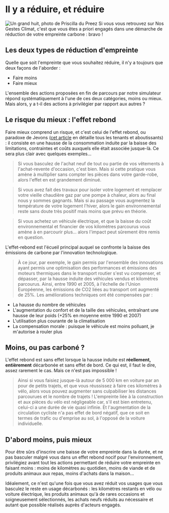 # Il y a réduire, et réduire

![Un grand huit, photo de Priscilla du Preez](/images/priscilla-du-preez-rollercoaster.jpg)
Si vous vous retrouvez sur Nos Gestes Climat, c'est que vous êtes a priori engagés dans une démarche de réduction de votre empreinte carbone : bravo !

## Les deux types de réduction d'empreinte

Quelle que soit l'empreinte que vous souhaitez réduire, il n'y a toujours que deux façons de l'aborder :

-   Faire moins
-   Faire mieux

L'ensemble des actions proposées en fin de parcours par notre simulateur répond systématiquement à l'une de ces deux catégories, moins ou mieux. Mais alors, y a t-il des actions à privilégier par rapport aux autres ?

## Le risque du mieux : l'effet rebond

Faire mieux comprend un risque, et c'est celui de l'effet rebond, ou paradoxe de Jevons ([cet article](https://bonpote.com/propos-5-paradoxe-de-jevons-et-effet-rebond/) en détaille tous les tenants et aboutissants) : il consiste en une hausse de la consommation induite par la baisse des limitations, contraintes et coûts auxquels elle était associée jusque-là. Ce sera plus clair avec quelques exemples...

> Si vous basculez de l'achat neuf de tout ou partie de vos vêtements à l'achat-revente d'occasion, c'est bien. Mais si cette pratique vous amène à multiplier sans compter les pièces dans votre garde-robe, alors l'effet en est grandement diminué.

> Si vous avez fait des travaux pour isoler votre logement et remplacer votre vieille chaudière gaz par une pompe à chaleur, alors au final nous y sommes gagnants. Mais si au passage vous augmentez la température de votre logement l'hiver, alors le gain environnemental reste sans doute très positif mais moins que prévu en théorie.

> Si vous achetez un véhicule électrique, et que la baisse du coût environnemental et financier de vos kilomètres parcourus vous amène à en parcourir plus... alors l'impact peut sûrement être remis en question.

L'effet-rebond est l'écueil principal auquel se confronte la baisse des émissions de carbone par l'innovation technologique.

> À ce jour, par exemple, le gain permis par l'ensemble des innovations ayant permis une optimisation des performances et émissions des moteurs thermiques dans le transport routier s'est vu compenser, et dépasser, par la hausse induite des véhicules vendus et kilomètres parcourus. Ainsi, entre 1990 et 2005, à l'échelle de l'Union Européenne, les émissions de CO2 liées au transport ont augmenté de 25%. Les améliorations techniques ont été compensées par :

-   La hausse du nombre de véhicules
-   L'augmentation du confort et de la taille des véhicules, entraînant une hausse de leur poids (+25% en moyenne entre 1990 et 2007)
-   L'utilisation plus courante de la climatisation
-   La compensation morale : puisque le véhicule est moins polluant, je m'autorise à rouler plus

## Moins, ou pas carboné ?

L'effet rebond est sans effet lorsque la hausse induite est **réellement, entièrement** décarbonée et sans effet de bord. Ce qui est, il faut le dire, assez rarement le cas. Mais ce n'est pas impossible !

> Ainsi si vous faisiez jusque-là autour de 5 000 km en voiture par an pour de petits trajets, et que vous réussissez à faire ces kilomètres à vélo, alors vous pouvez augmenter sans culpabiliser les distances parcourues et le nombre de trajets ! L'empreinte liée à la construction et aux pièces du vélo est négligeable car, s'il est bien entretenu, celui-ci a une durée de vie quasi infinie. Et l'augmentation de la circulation cycliste n'a pas effet de bord négatif, que ce soit en termes de trafic ou d'emprise au sol, à l'opposé de la voiture individuelle.

## D'abord moins, puis mieux

Pour être sûrs d'inscrire une baisse de votre empreinte dans la durée, et ne pas basculer malgré vous dans un effet rebond nocif pour l'environnement, privilégiez avant tout les actions permettant de réduire votre empreinte en faisant moins : moins de kilomètres au quotidien, moins de viande et de produits animaux aux repas, moins d'achats dans la maison...

Idéalement, ce n'est qu'une fois que vous avez réduit vos usages que vous basculez le reste en usage décarbonés : les kilomètres restants en vélo ou voiture électrique, les produits animaux qu'à de rares occasions et soigneusement sélectionnés, les achats neufs réduits au nécessaire et autant que possible réalisés auprès d'acteurs engagés.
